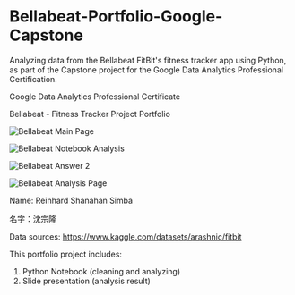 # Bellabeat-Portfolio-Google-Capstone
Analyzing data from the Bellabeat FitBit's fitness tracker app using Python, as part of the Capstone project for the Google Data Analytics Professional Certification.

Google Data Analytics Professional Certificate

Bellabeat - Fitness Tracker Project Portfolio

![Bellabeat Main Page](https://github.com/ReinhardShen/Bellabeat-Portfolio-Google-Capstone/assets/139752072/eb8bba1f-bb47-4308-a079-5f57117deb6a)

![Bellabeat Notebook Analysis](https://github.com/ReinhardShen/Bellabeat-Portfolio-Google-Capstone/assets/139752072/4f93167c-da50-41fe-bff0-82c4b2f4b618)

![Bellabeat Answer 2](https://github.com/ReinhardShen/Bellabeat-Portfolio-Google-Capstone/assets/139752072/e79f2815-9ffa-4088-87a3-375e05d90c03)

![Bellabeat Analysis Page](https://github.com/ReinhardShen/Bellabeat-Portfolio-Google-Capstone/assets/139752072/6557afc3-94d2-4538-a598-3123f27d5448)

Name: Reinhard Shanahan Simba

名字：沈宗隆

Data sources: https://www.kaggle.com/datasets/arashnic/fitbit

This portfolio project includes:

1. Python Notebook (cleaning and analyzing)
2. Slide presentation (analysis result)
